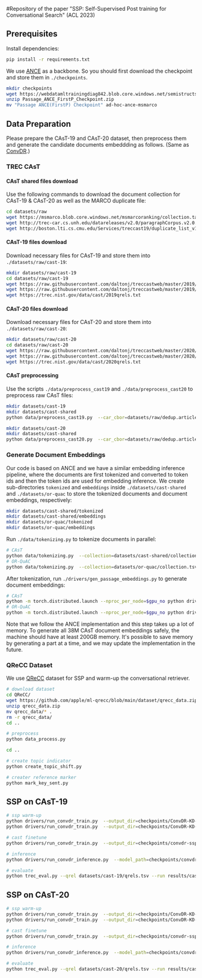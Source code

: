 #Repository of the paper "SSP: Self-Supervised Post training for Conversational Search" (ACL 2023)
## Prerequisites

Install dependencies:

```bash
pip install -r requirements.txt
```
 We use [ANCE](https://github.com/microsoft/ANCE) as a backbone. So you should first download the checkpoint and store them in `./checkpoints`.

```bash
mkdir checkpoints
wget https://webdatamltrainingdiag842.blob.core.windows.net/semistructstore/OpenSource/Passage_ANCE_FirstP_Checkpoint.zip
unzip Passage_ANCE_FirstP_Checkpoint.zip
mv "Passage ANCE(FirstP) Checkpoint" ad-hoc-ance-msmarco
```

## Data Preparation

Please prepare the CAsT-19 and CAsT-20 dataset, then preprocess them and generate the candidate documents embeddding as follows. (Same as [ConvDR](https://github.com/thunlp/ConvDR).)


### TREC CAsT

#### CAsT shared files download

Use the following commands to download the document collection for CAsT-19 & CAsT-20 as well as the MARCO duplicate file:

```bash
cd datasets/raw
wget https://msmarco.blob.core.windows.net/msmarcoranking/collection.tar.gz -O msmarco.tsv
wget http://trec-car.cs.unh.edu/datareleases/v2.0/paragraphCorpus.v2.0.tar.xz
wget http://boston.lti.cs.cmu.edu/Services/treccast19/duplicate_list_v1.0.txt
```

#### CAsT-19 files download

Download necessary files for CAsT-19 and store them into `./datasets/raw/cast-19`:

```bash
mkdir datasets/raw/cast-19
cd datasets/raw/cast-19
wget https://raw.githubusercontent.com/daltonj/treccastweb/master/2019/data/evaluation/evaluation_topics_v1.0.json
wget https://raw.githubusercontent.com/daltonj/treccastweb/master/2019/data/evaluation/evaluation_topics_annotated_resolved_v1.0.tsv
wget https://trec.nist.gov/data/cast/2019qrels.txt
```

#### CAsT-20 files download

Download necessary files for CAsT-20 and store them into `./datasets/raw/cast-20`:

```bash
mkdir datasets/raw/cast-20
cd datasets/raw/cast-20
wget https://raw.githubusercontent.com/daltonj/treccastweb/master/2020/2020_automatic_evaluation_topics_v1.0.json
wget https://raw.githubusercontent.com/daltonj/treccastweb/master/2020/2020_manual_evaluation_topics_v1.0.json
wget https://trec.nist.gov/data/cast/2020qrels.txt
```

#### CAsT preprocessing

Use the scripts `./data/preprocess_cast19` and `./data/preprocess_cast20` to preprocess raw CAsT files:

```bash
mkdir datasets/cast-19
mkdir datasets/cast-shared
python data/preprocess_cast19.py  --car_cbor=datasets/raw/dedup.articles-paragraphs.cbor  --msmarco_collection=datasets/raw/msmarco.tsv  --duplicate_file=datasets/raw/duplicate_list_v1.0.txt  --cast_dir=datasets/raw/cast-19/  --out_data_dir=datasets/cast-19  --out_collection_dir=datasets/cast-shared
```

```bash
mkdir datasets/cast-20
mkdir datasets/cast-shared
python data/preprocess_cast20.py  --car_cbor=datasets/raw/dedup.articles-paragraphs.cbor  --msmarco_collection=datasets/raw/msmarco.tsv  --duplicate_file=datasets/raw/duplicate_list_v1.0.txt  --cast_dir=datasets/raw/cast-20/  --out_data_dir=datasets/cast-20  --out_collection_dir=datasets/cast-shared
```

### Generate Document Embeddings

Our code is based on ANCE and we have a similar embedding inference pipeline, where the documents are first tokenized and converted to token ids and then the token ids are used for embedding inference. We create sub-directories `tokenized` and `embeddings` inside `./datasets/cast-shared` and `./datasets/or-quac` to store the tokenized documents and document embeddings, respectively:

```bash
mkdir datasets/cast-shared/tokenized
mkdir datasets/cast-shared/embeddings
mkdir datasets/or-quac/tokenized
mkdir datasets/or-quac/embeddings
```

Run `./data/tokenizing.py` to tokenize documents in parallel:

```bash
# CAsT
python data/tokenizing.py  --collection=datasets/cast-shared/collection.tsv  --out_data_dir=datasets/cast-shared/tokenized  --model_name_or_path=checkpoints/ad-hoc-ance-msmarco --model_type=rdot_nll
# OR-QuAC
python data/tokenizing.py  --collection=datasets/or-quac/collection.tsv  --out_data_dir=datasets/or-quac/tokenized  --model_name_or_path=bert-base-uncased --model_type=dpr
```

After tokenization, run `./drivers/gen_passage_embeddings.py` to generate document embeddings:

```bash
# CAsT
python -m torch.distributed.launch --nproc_per_node=$gpu_no python drivers/gen_passage_embeddings.py  --data_dir=datasets/cast-shared/tokenized  --checkpoint=checkpoints/ad-hoc-ance-msmarco  --output_dir=datasets/cast-shared/embeddings  --model_type=rdot_nll
# OR-QuAC
python -m torch.distributed.launch --nproc_per_node=$gpu_no python drivers/gen_passage_embeddings.py  --data_dir=datasets/or-quac/tokenized  --checkpoint=checkpoints/ad-hoc-ance-orquac.cp  --output_dir=datasets/or-quac/embeddings  --model_type=dpr
```

Note that we follow the ANCE implementation and this step takes up a lot of memory. To generate all 38M CAsT document embeddings safely, the machine should have at least 200GB memory. It's possible to save memory by generating a part at a time, and we may update the implementation in the future.


### QReCC Dataset
We use [QReCC](https://github.com/apple/ml-qrecc/blob/main/dataset/qrecc_data.zip) dataset for SSP and warm-up the conversational retriever.  

```bash
# download dataset
cd QReCC/
wget https://github.com/apple/ml-qrecc/blob/main/dataset/qrecc_data.zip
unzip qrecc_data.zip
mv qrecc_data/* .
rm -r qrecc_data/
cd ..

# preprocess 
python data_process.py

cd ..

# create topic indicator
python create_topic_shift.py

# creater reference marker
python mark_key_sent.py
```


## SSP on CAsT-19

```bash
# ssp warm-up
python drivers/run_convdr_train.py  --output_dir=checkpoints/ConvDR-KD-QRECC-postrain-19_1  --model_name_or_path=checkpoints/ad-hoc-ance-msmarco --teacher_model=checkpoints/ad-hoc-ance-msmarco --train_file=QRECC/query_refomulation_aug_19.json  --query=no_res  --per_gpu_train_batch_size=64  --learning_rate=2e-5   --log_dir=logs/convdr_kd_cast19  --num_train_epochs=2 --model_type=rdot_nll  --overwrite_output_dir --max_concat_length=256 --max_query_length=32 --use_debias --use_mark --use_topic
python drivers/run_convdr_train.py  --output_dir=checkpoints/ConvDR-KD-QRECC-postrain-19_1  --model_name_or_path=checkpoints/ConvDR-KD-QRECC-postrain-19_1 --teacher_model=checkpoints/ad-hoc-ance-msmarco --train_file=QRECC/query_refomulation.json  --query=no_res  --per_gpu_train_batch_size=64  --learning_rate=2e-5   --log_dir=logs/convdr_kd_cast19  --num_train_epochs=2 --model_type=rdot_nll  --overwrite_output_dir --max_concat_length=256 --max_query_length=32

# cast finetune
python drivers/run_convdr_train.py  --output_dir=checkpoints/convdr-ssp-cast19  --model_name_or_path=checkpoints/ConvDR-KD-QRECC-postrain-19_1  --teacher_model=checkpoints/ad-hoc-ance-msmarco --train_file=datasets/cast-19/eval_topics.jsonl  --query=no_res  --per_gpu_train_batch_size=4  --learning_rate=1e-6  --log_dir=logs/convdr_kd_cast19  --num_train_epochs=5  --model_type=rdot_nll --max_concat_length=256 --max_query_length=32 --overwrite_output_dir --cross_validate --warmup_steps=100

# inference 
python drivers/run_convdr_inference.py  --model_path=checkpoints/convdr-ssp-cast19  --eval_file=datasets/cast-19/eval_topics.jsonl  --query=no_res  --per_gpu_eval_batch_size=8  --cache_dir=../ann_cache_dir  --ann_data_dir=datasets/cast-shared/embeddings  --qrels=datasets/cast-19/qrels.tsv  --processed_data_dir=datasets/cast-shared  --raw_data_dir=datasets/cast-19   --output_dir=results/cast-19 --model_type=rdot_nll  --output_query_type=raw  --run_tag=ssp --use_gpu --cross_validate --max_concat_length=256 --max_query_length=32

# evaluate
python trec_eval.py --qrel datasets/cast-19/qrels.tsv --run results/cast-19/ssp.trec --tag cast19
```

## SSP on CAsT-20

```bash
# ssp warm-up
python drivers/run_convdr_train.py  --output_dir=checkpoints/ConvDR-KD-QRECC-postrain-20_1  --model_name_or_path=checkpoints/ad-hoc-ance-msmarco --teacher_model=checkpoints/ad-hoc-ance-msmarco --train_file=QRECC/query_refomulation_aug_20.json  --query=auto_can  --per_gpu_train_batch_size=32  --learning_rate=2e-5   --log_dir=logs/convdr_kd_cast20  --num_train_epochs=1 --model_type=rdot_nll  --overwrite_output_dir --max_concat_length=512 --max_query_length=32 --use_mark --use_topic --use_debias --no_mse
python drivers/run_convdr_train.py  --output_dir=checkpoints/ConvDR-KD-QRECC-postrain-20_1  --model_name_or_path=checkpoints/ConvDR-KD-QRECC-postrain-20_1 --teacher_model=checkpoints/ad-hoc-ance-msmarco --train_file=QRECC/query_refomulation.json  --query=auto_can  --per_gpu_train_batch_size=32  --learning_rate=2e-5   --log_dir=logs/convdr_kd_cast20  --num_train_epochs=1 --model_type=rdot_nll  --overwrite_output_dir --max_concat_length=512 --max_query_length=32 --no_mse

# cast finetune
python drivers/run_convdr_train.py  --output_dir=checkpoints/convdr-ssp-cast20  --model_name_or_path=checkpoints/ConvDR-KD-QRECC-postrain-20_1 --teacher_model=checkpoints/ad-hoc-ance-msmarco --train_file=datasets/cast-20/eval_topics.jsonl  --query=auto_can  --per_gpu_train_batch_size=4  --learning_rate=2e-5   --log_dir=logs/convdr_kd_cast20  --num_train_epochs=5  --model_type=rdot_nll  --cross_validate  --max_concat_length=512  --max_query_length=32 

# inference 
python drivers/run_convdr_inference.py  --model_path=checkpoints/convdr-ssp-cast20  --eval_file=datasets/cast-20/eval_topics.jsonl  --query=auto_can  --per_gpu_eval_batch_size=8  --cache_dir=../ann_cache_dir  --ann_data_dir=datasets/cast-shared/embeddings  --qrels=datasets/cast-20/qrels.tsv  --processed_data_dir=datasets/cast-shared --raw_data_dir=datasets/cast-20 --output_dir=results/cast-20 --model_type=rdot_nll  --output_query_type=raw  --use_gpu  --cross_validate --max_concat_length=512 --run_tag=ssp 

# evaluate
python trec_eval.py --qrel datasets/cast-20/qrels.tsv --run results/cast-20/ssp.trec --tag cast20
```


<!-- ## Download Trained Models

Three trained models can be downloaded with the following link: [CAsT19-KD-CV-Fold1](https://data.thunlp.org/convdr/convdr-kd-cast19-1.zip), [CAsT20-KD-Warmup-CV-Fold2](https://data.thunlp.org/convdr/convdr-kd-cast20-2.zip) and [ORQUAC-Multi](https://data.thunlp.org/convdr/convdr-multi-orquac.cp). -->

<!-- ## Results

[Download ConvDR and baseline runs on CAsT](https://drive.google.com/file/d/1F0RwA9sZscUAyE0IyQ7PMrgzNVqDnho5/view?usp=sharing) -->

